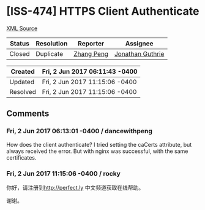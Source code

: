 # [ISS-474] HTTPS Client Authenticate

[XML Source](../xml/ISS-474.xml)
<p></p>





Status|Resolution|Reporter|Assignee
------|----------|--------|--------
Closed|Duplicate|[Zhang Peng](dancewithpeng)|[Jonathan Guthrie]($jono)





Created|Fri, 2 Jun 2017 06:11:43 -0400
-------|--------------
Updated|Fri, 2 Jun 2017 11:15:06 -0400
Resolved|Fri, 2 Jun 2017 11:15:06 -0400


## Comments




### Fri, 2 Jun 2017 06:13:01 -0400 / dancewithpeng 

<p><p>How does the client authenticate? I tried setting the caCerts attribute, but always received the error. But with nginx was successful, with the same certificates.</p></p>


### Fri, 2 Jun 2017 11:15:06 -0400 / rocky 

<p><p>你好，请注册到<a href="http://perfect.ly/" class="external-link" rel="nofollow">http://perfect.ly</a> 中文频道获取在线帮助。</p>

<p>谢谢。</p>

<p> </p></p>


